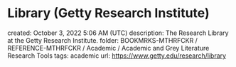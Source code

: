 # Library (Getty Research Institute)

created: October 3, 2022 5:06 AM (UTC)
description: The Research Library at the Getty Research Institute.
folder: BOOKMRKS-MTHRFCKR / REFERENCE-MTHRFCKR / Academic / Academic and Grey Literature Research Tools
tags: academic
url: https://www.getty.edu/research/library